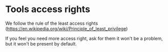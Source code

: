 # Tools access rights

We follow the rule of the least access rights (https://en.wikipedia.org/wiki/Principle_of_least_privilege)

If you feel you need more access right, ask for them it won't be a problem, but it won't be present by default.

